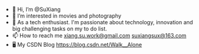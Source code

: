 * 👋 Hi, I’m @SuXiang
* 👀 I’m interested in movies and photography
* 🌱 As a tech enthusiast. I'm passionate about technology, innovation and big challenging tasks on my to do list.
* 📫 How to reach me xiang.su.work@gmail.com suxiangsux@163.com
* 🖥 My CSDN Blog https://blog.csdn.net/Walk__Alone
